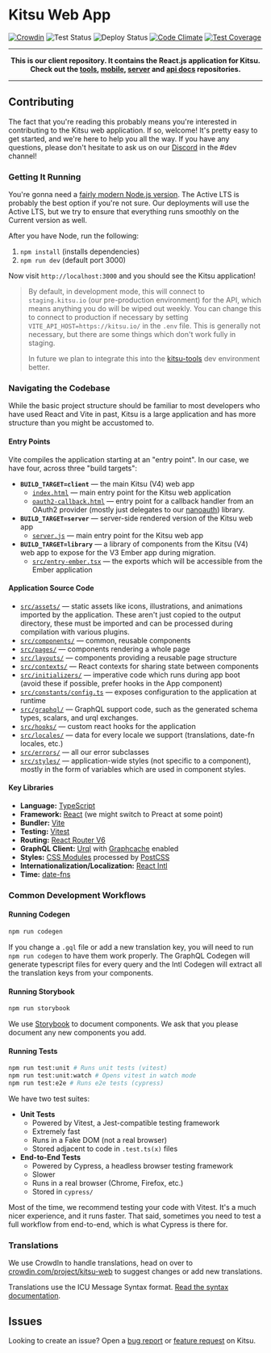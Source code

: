 # Kitsu Web App

[![Crowdin](https://badges.crowdin.net/kitsu-web/localized.svg)](https://crowdin.com/project/kitsu-web)
![Test Status](https://github.com/hummingbird-me/kitsu-web/workflows/Kitsu%20Test%20Suite/badge.svg)
![Deploy Status](https://github.com/hummingbird-me/kitsu-web/workflows/Kitsu%20Web%20Deployment/badge.svg)
[![Code Climate](https://codeclimate.com/github/hummingbird-me/kitsu-web/badges/gpa.svg)](https://codeclimate.com/github/hummingbird-me/kitsu-web)
[![Test Coverage](https://codeclimate.com/github/hummingbird-me/kitsu-web/badges/coverage.svg)](https://codeclimate.com/github/hummingbird-me/kitsu-web/coverage)

---

**<p align="center">This is our client repository. It contains the React.js application for Kitsu.<br />Check out the [tools], [mobile], [server] and [api docs] repositories.</p>**

[tools]: https://github.com/hummingbird-me/kitsu-tools
[server]: https://github.com/hummingbird-me/kitsu-server
[mobile]: https://github.com/hummingbird-me/kitsu-mobile
[api docs]: https://github.com/hummingbird-me/api-docs

---

## Contributing

The fact that you're reading this probably means you're interested in contributing to the Kitsu
web application. If so, welcome! It's pretty easy to get started, and we're here to help you all the
way. If you have any questions, please don't hesitate to ask us on our
[Discord](https://invite.gg/kitsu) in the #dev channel!

### Getting It Running

You're gonna need a [fairly modern Node.js version](https://nodejs.org/en/about/releases/). The
Active LTS is probably the best option if you're not sure. Our deployments will use the Active LTS,
but we try to ensure that everything runs smoothly on the Current version as well.

After you have Node, run the following:

1. `npm install` (installs dependencies)
2. `npm run dev` (default port 3000)

Now visit `http://localhost:3000` and you should see the Kitsu application!

> By default, in development mode, this will connect to `staging.kitsu.io` (our pre-production
> environment) for the API, which means anything you do will be wiped out weekly. You can change
> this to connect to production if necessary by setting `VITE_API_HOST=https://kitsu.io/` in the
> `.env` file. This is generally not necessary, but there are some things which don't work fully in
> staging.
>
> In future we plan to integrate this into the
> [kitsu-tools](https://github.com/hummingbird-me/kitsu-tools) dev environment better.

### Navigating the Codebase

While the basic project structure should be familiar to most developers who have used React and Vite
in past, Kitsu is a large application and has more structure than you might be accustomed to.

#### Entry Points

Vite compiles the application starting at an "entry point". In our case, we have four, across three
"build targets":

- **`BUILD_TARGET=client`** — the main Kitsu (V4) web app
  - [`index.html`](./index.html) — main entry point for the Kitsu web application
  - [`oauth2-callback.html`](./oauth2-callback.html) — entry point for a callback handler from an
    OAuth2 provider (mostly just delegates to our
    [nanoauth](https://github.com/hummingbird-me/nanoauth)) library.
- **`BUILD_TARGET=server`** — server-side rendered version of the Kitsu web app
  - [`server.js`](./server.js) — main entry point for the Kitsu web app
- **`BUILD_TARGET=library`** — a library of components from the Kitsu (V4) web app to expose for
  the V3 Ember app during migration.
  - [`src/entry-ember.tsx`](./src/entry-ember.tsx) — the exports which will be accessible from the
    Ember application

#### Application Source Code

- [`src/assets/`](./src/assets/) — static assets like icons, illustrations, and animations imported
  by the application. These aren't just copied to the output directory, these must be imported and
  can be processed during compilation with various plugins.
- [`src/components/`](./src/components/) — common, reusable components
- [`src/pages/`](./src/pages/) — components rendering a whole page
- [`src/layouts/`](./src/layouts/) — components providing a reusable page structure
- [`src/contexts/`](./src/contexts/) — React contexts for sharing state between components
- [`src/initializers/`](./src/initializers/) — imperative code which runs during app boot (avoid
  these if possible, prefer hooks in the App component)
- [`src/constants/config.ts`](./src/constants/config.ts) — exposes configuration to the application
  at runtime
- [`src/graphql/`](./src/graphql/) — GraphQL support code, such as the generated schema types,
  scalars, and urql exchanges.
- [`src/hooks/`](.src/hooks/) — custom react hooks for the application
- [`src/locales/`](./src/locales/) — data for every locale we support (translations, date-fn
  locales, etc.)
- [`src/errors/`](./src/errors/) — all our error subclasses
- [`src/styles/`](./src/styles/) — application-wide styles (not specific to a component), mostly in
  the form of variables which are used in component styles.

#### Key Libraries

- **Language:** [TypeScript](https://www.typescriptlang.org/)
- **Framework:** [React](https://reactjs.org/) (we might switch to Preact at some point)
- **Bundler:** [Vite](https://vitejs.dev/)
- **Testing:** [Vitest](https://vitest.dev/)
- **Routing:** [React Router V6](https://reactrouter.com)
- **GraphQL Client:** [Urql](https://formidable.com/open-source/urql/) with [Graphcache](https://formidable.com/open-source/urql/docs/graphcache/) enabled
- **Styles:** [CSS Modules](https://github.com/css-modules/css-modules) processed by
  [PostCSS](https://postcss.org)
- **Internationalization/Localization:** [React Intl](https://formatjs.io/docs/react-intl/)
- **Time:** [date-fns](https://date-fns.org)

### Common Development Workflows

#### Running Codegen

```bash
npm run codegen
```

If you change a `.gql` file or add a new translation key, you will need to run `npm run codegen` to
have them work properly. The GraphQL Codegen will generate typescript files for every query and the
Intl Codegen will extract all the translation keys from your components.

#### Running Storybook

```bash
npm run storybook
```

We use [Storybook](https://storybook.js.org/docs/react/get-started/introduction) to document
components. We ask that you please document any new components you add.

#### Running Tests

```bash
npm run test:unit # Runs unit tests (vitest)
npm run test:unit:watch # Opens vitest in watch mode
npm run test:e2e # Runs e2e tests (cypress)
```

We have two test suites:

- **Unit Tests**
  - Powered by Vitest, a Jest-compatible testing framework
  - Extremely fast
  - Runs in a Fake DOM (not a real browser)
  - Stored adjacent to code in `.test.ts(x)` files
- **End-to-End Tests**
  - Powered by Cypress, a headless browser testing framework
  - Slower
  - Runs in a real browser (Chrome, Firefox, etc.)
  - Stored in `cypress/`

Most of the time, we recommend testing your code with Vitest. It's a much nicer experience, and it
runs faster. That said, sometimes you need to test a full workflow from end-to-end, which is what
Cypress is there for.

### Translations

We use CrowdIn to handle translations, head on over to
[crowdin.com/project/kitsu-web](https://crowdin.com/project/kitsu-web) to suggest changes or add new
translations.

Translations use the ICU Message Syntax format. [Read the syntax
documentation](https://formatjs.io/docs/icu-syntax/).

## Issues

Looking to create an issue? Open a [bug report](https://kitsu.io/feedback/bugs) or [feature
request](https://kitsu.io/feedback/feature-requests) on Kitsu.
